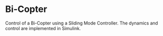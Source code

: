 # Bi-Copter

Control of a Bi-Copter using a Sliding Mode Controller. The dynamics and control are implemented in Simulink.
